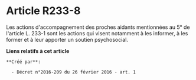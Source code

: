 # Article R233-8

Les actions d'accompagnement des proches aidants mentionnées au 5° de l'article L. 233-1 sont les actions qui visent
notamment à les informer, à les former et à leur apporter un soutien psychosocial.

**Liens relatifs à cet article**

	**Créé par**:

	  - Décret n°2016-209 du 26 février 2016 - art. 1
